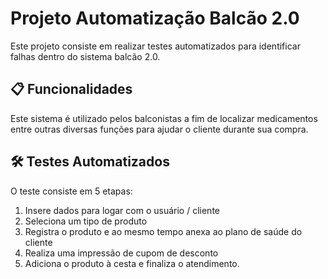 # Projeto Automatização Balcão 2.0

Este projeto consiste em realizar testes automatizados para identificar falhas dentro do sistema balcão 2.0.

## 📋 Funcionalidades

Este sistema é utilizado pelos balconistas a fim de localizar medicamentos entre outras diversas funções para ajudar o cliente durante sua compra.

## 🛠️ Testes Automatizados

O teste consiste em 5 etapas:
1. Insere dados para logar com o usuário / cliente
2. Seleciona um tipo de produto
3. Registra o produto e ao mesmo tempo anexa ao plano de saúde do cliente
4. Realiza uma impressão de cupom de desconto
5. Adiciona o produto à cesta e finaliza o atendimento.
